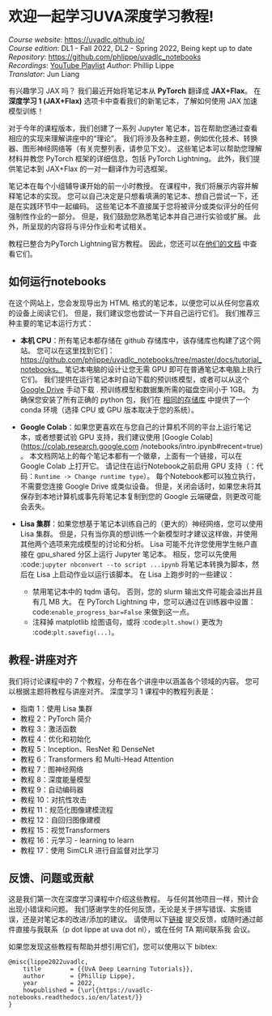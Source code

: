 欢迎一起学习UVA深度学习教程!
===========================================

*Course website*: https://uvadlc.github.io/  
*Course edition*: DL1 - Fall 2022, DL2 - Spring 2022, Being kept up to date  
*Repository*: https://github.com/phlippe/uvadlc_notebooks  
*Recordings*: [YouTube Playlist](https://www.youtube.com/playlist?list=PLdlPlO1QhMiAkedeu0aJixfkknLRxk1nA)
*Author*: Phillip Lippe  
*Translator*: Jun Liang  

有兴趣学习 JAX 吗？ 我们最近开始将笔记本从 **PyTorch** 翻译成 **JAX+Flax**。 在**深度学习 1 (JAX+Flax)** 选项卡中查看我们的新笔记本，了解如何使用 JAX 加速模型训练！


对于今年的课程版本，我们创建了一系列 Jupyter 笔记本，旨在帮助您通过查看相应的实现来理解讲座中的“理论”。
我们将涉及各种主题，例如优化技术、转换器、图形神经网络等（有关完整列表，请参见下文）。
这些笔记本可以帮助您理解材料并教您 PyTorch 框架的详细信息，包括 PyTorch Lightning。
此外，我们提供笔记本到 JAX+Flax 的一对一翻译作为可选框架。

笔记本在每个小组辅导课开始的前一小时教授。
在课程中，我们将展示内容并解释笔记本的实现。
您可以自己决定是只想看填满的笔记本、想自己尝试一下，还是在实践环节中一起编码。
这些笔记本不直接属于您将被评分或类似评分的任何强制性作业的一部分。
但是，我们鼓励您熟悉笔记本并自己进行实验或扩展。
此外，所呈现的内容将与评分作业和考试相关。

教程已整合为PyTorch Lightning官方教程。
因此，您还可以在[他们的文档](https://pytorch-lightning.readthedocs.io/en/latest/) 中查看它们。


如何运行notebooks
----------------

在这个网站上，您会发现导出为 HTML 格式的笔记本，以便您可以从任何您喜欢的设备上阅读它们。
但是，我们建议您也尝试一下并自己运行它们。 我们推荐三种主要的笔记本运行方式：

- **本机 CPU**：所有笔记本都存储在 github 存储库中，该存储库也构建了这个网站。 您可以在这里找到它们：https://github.com/phlippe/uvadlc_notebooks/tree/master/docs/tutorial_notebooks。 笔记本电脑的设计让您无需 GPU 即可在普通笔记本电脑上执行它们。 我们提供在运行笔记本时自动下载的预训练模型，或者可以从这个 [Google Drive](https://drive.google.com/drive/folders/1SevzqrkhHPAifKEHo-gi7J-dVxifvs4c?usp=sharing) 手动下载 . 预训练模型和数据集所需的磁盘空间小于 1GB。 为确保您安装了所有正确的 python 包，我们在 [相同的存储库](https://github.com/uvadlc/uvadlc_practicals_2020/blob/master/environment.yml) 中提供了一个 conda 环境（选择 CPU 或 GPU 版本取决于您的系统）。

- **Google Colab**：如果您更喜欢在与您自己的计算机不同的平台上运行笔记本，或者想要试验 GPU 支持，我们建议使用 [Google Colab](https://colab.research.google.com /notebooks/intro.ipynb#recent=true) 。 本文档网站上的每个笔记本都有一个徽章，上面有一个链接，可以在 Google Colab 上打开它。 请记住在运行Notebook之前启用 GPU 支持（：代码：`Runtime -> Change runtime type`）。 每个Notebook都可以独立执行，不需要您连接 Google Drive 或类似设备。 但是，关闭会话时，如果您未将其保存到本地计算机或事先将笔记本复制到您的 Google 云端硬盘，则更改可能会丢失。

- **Lisa 集群**：如果您想基于笔记本训练自己的（更大的）神经网络，您可以使用 Lisa 集群。 但是，只有当你真的想训练一个新模型时才建议这样做，并使用其他两个选项来完成模型的讨论和分析。 Lisa 可能不允许您使用学生帐户直接在 gpu_shared 分区上运行 Jupyter 笔记本。 相反，您可以先使用 :code:`jupyter nbconvert --to script ...ipynb` 将笔记本转换为脚本，然后在 Lisa 上启动作业以运行该脚本。 在 Lisa 上跑步时的一些建议：

    - 禁用笔记本中的 tqdm 语句。 否则，您的 slurm 输出文件可能会溢出并且有几 MB 大。 在 PyTorch Lightning 中，您可以通过在训练器中设置：code:`enable_progress_bar=False` 来做到这一点。
    - 注释掉 matplotlib 绘图语句，或将 :code:`plt.show()` 更改为 :code:`plt.savefig(...)`。

教程-讲座对齐
--------------------------

我们将讨论课程中的 7 个教程，分布在各个讲座中以涵盖各个领域的内容。 您可以根据主题将教程与讲座对齐。 深度学习 1 课程中的教程列表是：

- 指南 1：使用 Lisa 集群
- 教程 2：PyTorch 简介
- 教程 3：激活函数
- 教程 4：优化和初始化
- 教程 5：Inception、ResNet 和 DenseNet
- 教程 6：Transformers 和 Multi-Head Attention
- 教程 7：图神经网络
- 教程 8：深度能量模型
- 教程 9：自动编码器
- 教程 10：对抗性攻击
- 教程 11：规范化图像建模流程
- 教程 12：自回归图像建模
- 教程 15：视觉Transformers
- 教程 16：元学习 - learning to learn
- 教程 17：使用 SimCLR 进行自监督对比学习

反馈、问题或贡献
----------------------------------

这是我们第一次在深度学习课程中介绍这些教程。 与任何其他项目一样，预计会出现小错误和问题。 我们感谢学生的任何反馈，无论是关于拼写错误、实施错误，还是对笔记本的改进/添加的建议。 请使用以下[链接](https://forms.gle/kENuNvcCq3LzQWDA8)  提交反馈，或随时通过邮件直接与我联系（p dot lippe at uva dot nl），或在任何 TA 期间联系我 会议。

如果您发现这些教程有帮助并想引用它们，您可以使用以下 bibtex:

```bitex
@misc{lippe2022uvadlc,
    title        = {{UvA Deep Learning Tutorials}},
    author       = {Phillip Lippe},
    year         = 2022,
    howpublished = {\url{https://uvadlc-notebooks.readthedocs.io/en/latest/}}
}
```